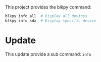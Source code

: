 This project provides the blkpy command:

```bash
blkpy info all  # Display all devices
blkpy info sda  # Display specific device
```

# Update
This update provide a sub command: `info`
